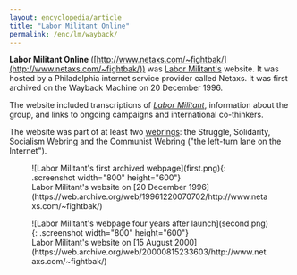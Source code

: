 ```yaml
---
layout: encyclopedia/article
title: "Labor Militant Online"
permalink: /enc/lm/wayback/
---
```


<b>Labor Militant Online</b> ([http://www.netaxs.com/~fightbak/](http://www.netaxs.com/~fightbak/))
was [Labor Militant's](/enc/lm/group/) website.
It was hosted by a Philadelphia internet service provider called Netaxs.
It was first archived on the Wayback Machine on 20 December 1996.

The website included transcriptions of [<cite>Labor Militant</cite>](/enc/lm/newspaper/),
information about the group, and links to ongoing campaigns and international co-thinkers.

The website was part of at least two [webrings](https://en.wikipedia.org/wiki/Webring):
the Struggle, Solidarity, Socialism Webring and
the Communist Webring ("the left-turn lane on the Internet").

<figure>
![Labor Militant's first archived webpage](first.png){: .screenshot width="800" height="600"}
<figcaption>
Labor Militant's website on [20 December 1996](https://web.archive.org/web/19961220070702/http://www.netaxs.com/~fightbak/)
</figcaption>
</figure>

<figure>
![Labor Militant's webpage four years after launch](second.png){: .screenshot width="800" height="600"}
<figcaption>
Labor Militant's website on [15 August 2000](https://web.archive.org/web/20000815233603/http://www.netaxs.com/~fightbak/)
</figcaption>
</figure>